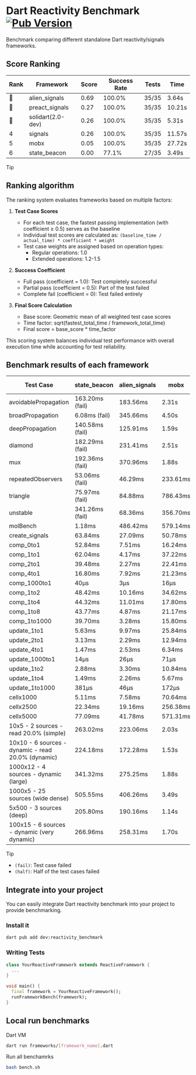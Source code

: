 # Dart Reactivity Benchmark [![Pub Version](https://img.shields.io/pub/v/reactivity_benchmark)](https://pub.dev/packages/reactivity_benchmark)

Benchmark comparing different standalone Dart reactivity/signals frameworks.

## Score Ranking

<!-- ranking start -->
| Rank | Framework | Score | Success Rate | Tests | Time |
|------|-----------|-------|--------------|-------|------|
| 🥇 | alien_signals | 0.69 | 100.0% | 35/35 | 3.64s |
| 🥈 | preact_signals | 0.27 | 100.0% | 35/35 | 10.21s |
| 🥉 | solidart(2.0-dev) | 0.26 | 100.0% | 35/35 | 5.31s |
| 4 | signals | 0.26 | 100.0% | 35/35 | 11.57s |
| 5 | mobx | 0.05 | 100.0% | 35/35 | 27.72s |
| 6 | state_beacon | 0.00 | 77.1% | 27/35 | 3.49s |

<!-- ranking end -->

> [!TIP]
> ## Ranking algorithm
>
> The ranking system evaluates frameworks based on multiple factors:
>
> 1. **Test Case Scores**
>    - For each test case, the fastest passing implementation (with coefficient ≥ 0.5) serves as the baseline
>    - Individual test scores are calculated as: `(baseline_time / actual_time) * coefficient * weight`
>    - Test case weights are assigned based on operation types:
>      - Regular operations: 1.0
>      - Extended operations: 1.2-1.5
>
> 2. **Success Coefficient**
>    - Full pass (coefficient = 1.0): Test completely successful
>    - Partial pass (coefficient = 0.5): Part of the test failed
>    - Complete fail (coefficient = 0): Test failed entirely
>
> 3. **Final Score Calculation**
>    - Base score: Geometric mean of all weighted test case scores
>    - Time factor: sqrt(fastest_total_time / framework_total_time)
>    - Final score = base_score * time_factor
>
> This scoring system balances individual test performance with overall execution time while accounting for test reliability.

## Benchmark results of each framework

<!-- test-case start -->
| Test Case | state_beacon | alien_signals | mobx | solidart(2.0-dev) | signals | preact_signals |
|---|---|---|---|---|---|---|
| avoidablePropagation | 163.20ms (fail) | 183.56ms | 2.31s | 282.49ms | 206.56ms | 201.78ms |
| broadPropagation | 6.08ms (fail) | 345.66ms | 4.50s | 506.09ms | 459.89ms | 447.87ms |
| deepPropagation | 140.58ms (fail) | 125.91ms | 1.59s | 170.00ms | 168.31ms | 177.54ms |
| diamond | 182.29ms (fail) | 231.41ms | 2.51s | 357.02ms | 285.69ms | 278.71ms |
| mux | 192.36ms (fail) | 370.96ms | 1.88s | 443.87ms | 448.40ms | 404.40ms |
| repeatedObservers | 53.06ms (fail) | 46.29ms | 233.61ms | 80.97ms | 44.46ms | 40.37ms |
| triangle | 75.97ms (fail) | 84.88ms | 786.43ms | 118.51ms | 98.63ms | 97.19ms |
| unstable | 341.26ms (fail) | 68.36ms | 356.70ms | 97.33ms | 79.50ms | 69.86ms |
| molBench | 1.18ms | 486.42ms | 579.14ms | 492.26ms | 487.99ms | 488.29ms |
| create_signals | 63.84ms | 27.09ms | 50.78ms | 91.17ms | 24.25ms | 4.58ms |
| comp_0to1 | 52.84ms | 7.51ms | 16.24ms | 41.49ms | 10.62ms | 17.02ms |
| comp_1to1 | 62.04ms | 4.17ms | 37.22ms | 28.84ms | 27.98ms | 11.94ms |
| comp_2to1 | 39.48ms | 2.27ms | 22.41ms | 32.99ms | 14.70ms | 12.21ms |
| comp_4to1 | 16.80ms | 7.92ms | 21.23ms | 5.18ms | 2.05ms | 8.16ms |
| comp_1000to1 | 40μs | 3μs | 16μs | 21μs | 5μs | 6μs |
| comp_1to2 | 48.42ms | 10.16ms | 34.62ms | 36.45ms | 17.36ms | 21.49ms |
| comp_1to4 | 44.32ms | 11.01ms | 17.80ms | 22.65ms | 7.01ms | 22.97ms |
| comp_1to8 | 43.77ms | 4.87ms | 21.17ms | 24.12ms | 6.41ms | 7.11ms |
| comp_1to1000 | 39.70ms | 3.28ms | 15.80ms | 16.86ms | 4.11ms | 4.66ms |
| update_1to1 | 5.63ms | 9.97ms | 25.84ms | 15.97ms | 8.90ms | 8.75ms |
| update_2to1 | 3.13ms | 2.29ms | 12.94ms | 7.80ms | 4.48ms | 4.25ms |
| update_4to1 | 1.47ms | 2.53ms | 6.34ms | 4.00ms | 2.24ms | 2.17ms |
| update_1000to1 | 14μs | 26μs | 71μs | 40μs | 22μs | 21μs |
| update_1to2 | 2.88ms | 3.30ms | 10.84ms | 8.34ms | 4.53ms | 4.61ms |
| update_1to4 | 1.49ms | 2.26ms | 5.67ms | 3.99ms | 2.25ms | 2.20ms |
| update_1to1000 | 381μs | 46μs | 172μs | 170μs | 41μs | 152μs |
| cellx1000 | 5.11ms | 7.58ms | 70.64ms | 11.81ms | 10.25ms | 9.66ms |
| cellx2500 | 22.34ms | 19.16ms | 256.38ms | 32.12ms | 30.89ms | 26.25ms |
| cellx5000 | 77.09ms | 41.78ms | 571.31ms | 81.58ms | 63.57ms | 66.50ms |
| 10x5 - 2 sources - read 20.0% (simple) | 263.02ms | 223.06ms | 2.03s | 365.38ms | 507.13ms | 437.13ms |
| 10x10 - 6 sources - dynamic - read 20.0% (dynamic) | 224.18ms | 172.28ms | 1.53s | 246.14ms | 284.75ms | 270.24ms |
| 1000x12 - 4 sources - dynamic (large) | 341.32ms | 275.25ms | 1.88s | 460.62ms | 3.97s | 3.69s |
| 1000x5 - 25 sources (wide dense) | 505.55ms | 406.26ms | 3.49s | 582.78ms | 3.58s | 2.70s |
| 5x500 - 3 sources (deep) | 205.80ms | 190.16ms | 1.14s | 257.98ms | 222.37ms | 229.28ms |
| 100x15 - 6 sources - dynamic (very dynamic) | 266.96ms | 258.31ms | 1.70s | 378.26ms | 481.27ms | 445.88ms |

<!-- test-case end -->

> [!TIP]
> - `(fail)`: Test case failed
> - `(half)`: Half of the test cases failed

## Integrate into your project

You can easily integrate Dart reactivity benchmark into your project to provide benchmarking.

### Install it

```bash
dart pub add dev:reactivity_benchmark
```

### Writing Tests

```dart
class YourReactiveFramework extends ReactiveFramework {
  ...
}

void main() {
  final framework = YourReactiveFramework();
  runFrameworkBench(framework);
}
```

## Local run benchmarks

Dart VM
```bash
dart run frameworks/[framework_name].dart
```

Run all benchamrks
```bash
bash bench.sh
```
